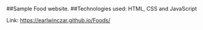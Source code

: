 ##Sample Food website.
##Technologies used: HTML, CSS and JavaScript

Link: https://earlwinczar.github.io/Foods/
